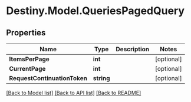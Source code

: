 # Destiny.Model.QueriesPagedQuery

## Properties

Name | Type | Description | Notes
------------ | ------------- | ------------- | -------------
**ItemsPerPage** | **int** |  | [optional] 
**CurrentPage** | **int** |  | [optional] 
**RequestContinuationToken** | **string** |  | [optional] 

[[Back to Model list]](../README.md#documentation-for-models) [[Back to API list]](../README.md#documentation-for-api-endpoints) [[Back to README]](../README.md)

